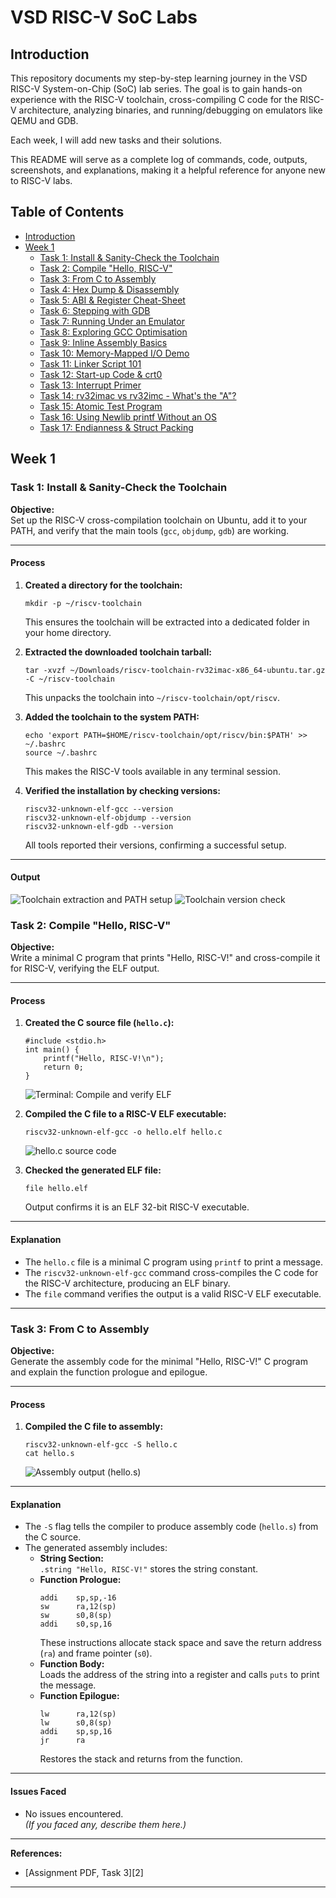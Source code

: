 # VSD RISC-V SoC Labs

## Introduction

This repository documents my step-by-step learning journey in the VSD RISC-V System-on-Chip (SoC) lab series. The goal is to gain hands-on experience with the RISC-V toolchain, cross-compiling C code for the RISC-V architecture, analyzing binaries, and running/debugging on emulators like QEMU and GDB.

Each week, I will add new tasks and their solutions.

This README will serve as a complete log of commands, code, outputs, screenshots, and explanations, making it a helpful reference for anyone new to RISC-V labs.

## Table of Contents

- [Introduction](#introduction)
- [Week 1](#week-1)
  - [Task 1: Install & Sanity-Check the Toolchain](#task-1-install--sanity-check-the-toolchain)
  - [Task 2: Compile "Hello, RISC-V"](#task-2-compile-hello-risc-v)
  - [Task 3: From C to Assembly](#task-3-from-c-to-assembly)
  - [Task 4: Hex Dump & Disassembly](#task-4-hex-dump--disassembly)
  - [Task 5: ABI & Register Cheat-Sheet](#task-5-abi--register-cheat-sheet)
  - [Task 6: Stepping with GDB](#task-6-stepping-with-gdb)
  - [Task 7: Running Under an Emulator](#task-7-running-under-an-emulator)
  - [Task 8: Exploring GCC Optimisation](#task-8-exploring-gcc-optimisation)
  - [Task 9: Inline Assembly Basics](#task-9-inline-assembly-basics)
  - [Task 10: Memory-Mapped I/O Demo](#task-10-memory-mapped-io-demo)
  - [Task 11: Linker Script 101](#task-11-linker-script-101)
  - [Task 12: Start-up Code & crt0](#task-12-start-up-code--crt0)
  - [Task 13: Interrupt Primer](#task-13-interrupt-primer)
  - [Task 14: rv32imac vs rv32imc - What's the "A"?](#task-14-rv32imac-vs-rv32imc---whats-the-a)
  - [Task 15: Atomic Test Program](#task-15-atomic-test-program)
  - [Task 16: Using Newlib printf Without an OS](#task-16-using-newlib-printf-without-an-os)
  - [Task 17: Endianness & Struct Packing](#task-17-endianness--struct-packing)

## Week 1

### Task 1: Install & Sanity-Check the Toolchain

**Objective:**  
Set up the RISC-V cross-compilation toolchain on Ubuntu, add it to your PATH, and verify that the main tools (`gcc`, `objdump`, `gdb`) are working.

---

#### **Process**

1. **Created a directory for the toolchain:**
    ```
    mkdir -p ~/riscv-toolchain
    ```
    This ensures the toolchain will be extracted into a dedicated folder in your home directory.

2. **Extracted the downloaded toolchain tarball:**
    ```
    tar -xvzf ~/Downloads/riscv-toolchain-rv32imac-x86_64-ubuntu.tar.gz -C ~/riscv-toolchain
    ```
    This unpacks the toolchain into `~/riscv-toolchain/opt/riscv`.

3. **Added the toolchain to the system PATH:**
    ```
    echo 'export PATH=$HOME/riscv-toolchain/opt/riscv/bin:$PATH' >> ~/.bashrc
    source ~/.bashrc
    ```
    This makes the RISC-V tools available in any terminal session.

4. **Verified the installation by checking versions:**
    ```
    riscv32-unknown-elf-gcc --version
    riscv32-unknown-elf-objdump --version
    riscv32-unknown-elf-gdb --version
    ```
    All tools reported their versions, confirming a successful setup.

---

#### **Output**

![Toolchain extraction and PATH setup](Outputs/task1_1.jpeg)
![Toolchain version check](Outputs/task1_2.jpeg)

### Task 2: Compile "Hello, RISC-V"

**Objective:**  
Write a minimal C program that prints "Hello, RISC-V!" and cross-compile it for RISC-V, verifying the ELF output.

---

#### **Process**

1. **Created the C source file (`hello.c`):**
    ```
    #include <stdio.h>
    int main() {
        printf("Hello, RISC-V!\n");
        return 0;
    }
    ```
    ![Terminal: Compile and verify ELF](Outputs/task2_1.jpeg)
 

2. **Compiled the C file to a RISC-V ELF executable:**
    ```
    riscv32-unknown-elf-gcc -o hello.elf hello.c
    ```
   ![hello.c source code](Outputs/task2_2.jpeg)
3. **Checked the generated ELF file:**
    ```
    file hello.elf
    ```
    Output confirms it is an ELF 32-bit RISC-V executable.

    

---

#### **Explanation**

- The `hello.c` file is a minimal C program using `printf` to print a message.
- The `riscv32-unknown-elf-gcc` command cross-compiles the C code for the RISC-V architecture, producing an ELF binary.
- The `file` command verifies the output is a valid RISC-V ELF executable.

---
### Task 3: From C to Assembly

**Objective:**  
Generate the assembly code for the minimal "Hello, RISC-V!" C program and explain the function prologue and epilogue.

---

#### **Process**

1. **Compiled the C file to assembly:**
    ```
    riscv32-unknown-elf-gcc -S hello.c
    cat hello.s
    ```
    ![Assembly output (hello.s)](Outputs/task3_1.jpeg)

---

#### **Explanation**

- The `-S` flag tells the compiler to produce assembly code (`hello.s`) from the C source.
- The generated assembly includes:
  - **String Section:**  
    `.string "Hello, RISC-V!"` stores the string constant.
  - **Function Prologue:**  
    ```
    addi    sp,sp,-16
    sw      ra,12(sp)
    sw      s0,8(sp)
    addi    s0,sp,16
    ```
    These instructions allocate stack space and save the return address (`ra`) and frame pointer (`s0`).
  - **Function Body:**  
    Loads the address of the string into a register and calls `puts` to print the message.
  - **Function Epilogue:**  
    ```
    lw      ra,12(sp)
    lw      s0,8(sp)
    addi    sp,sp,16
    jr      ra
    ```
    Restores the stack and returns from the function.

---

#### **Issues Faced**

- No issues encountered.  
  *(If you faced any, describe them here.)*

---

**References:**  
- [Assignment PDF, Task 3][2]

---


